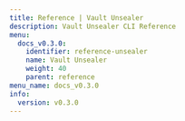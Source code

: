 ```yaml
---
title: Reference | Vault Unsealer
description: Vault Unsealer CLI Reference
menu:
  docs_v0.3.0:
    identifier: reference-unsealer
    name: Vault Unsealer
    weight: 40
    parent: reference
menu_name: docs_v0.3.0
info:
  version: v0.3.0
---
```


